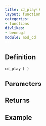 ```yaml
---
title: cd_play()
layout: function
categories:
- functions
divlikes:
- bennugd
module: mod_cd
---
```


## Definition

    cd_play ( )

## Parameters

## Returns

## Example
